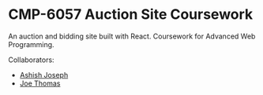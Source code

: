 # CMP-6057 Auction Site Coursework

An auction and bidding site built with React. 
Coursework for Advanced Web Programming.

Collaborators:
- [Ashish Joseph](https://stugit.cmp.uea.ac.uk/uux22ygu)
- [Joe Thomas](https://stugit.cmp.uea.ac.uk/hyg22ktu)
